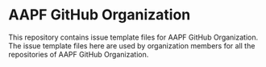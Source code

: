 # AAPF GitHub Organization

This repository contains issue template files for AAPF GitHub Organization. The issue template files here are used by organization members for all the repositories of AAPF GitHub Organization.

